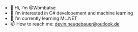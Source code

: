 - 👋 Hi, I’m @Wombatse
- 👀 I’m interested in C# developement and machine learning
- 🌱 I’m currently learning ML.NET
- 📫 How to reach me: devin.neugebauer@outlook.de

<!---
Wombatse/Wombatse is a ✨ special ✨ repository because its `README.md` (this file) appears on your GitHub profile.
You can click the Preview link to take a look at your changes.
--->
